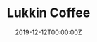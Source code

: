 ---
title: Lukkin Coffee

linktitle: Lukkin Coffee

type: book

date: 2019-12-12T00:00:00Z

draft: false

authors:
- admin

tags:
- Financial Data
- Earnings Reports

categories:
- Finance and Financial Management Services
- Finance, General

weight: 0040
---
